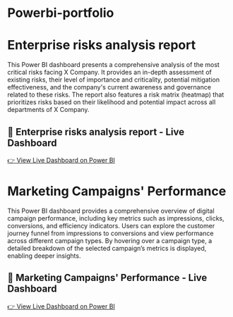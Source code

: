 # Powerbi-portfolio

# Enterprise risks analysis report
This Power BI dashboard presents a comprehensive analysis of the most critical risks facing X Company. It provides an in-depth assessment of existing risks, their level of importance and criticality, potential mitigation effectiveness, and the company's current awareness and governance related to these risks.
The report also features a risk matrix (heatmap) that prioritizes risks based on their likelihood and potential impact across all departments of X Company.

## 🔗 Enterprise risks analysis report - Live Dashboard
[👉 View Live Dashboard on Power BI](https://app.powerbi.com/view?r=eyJrIjoiMTQ3YTI2NzktZjY2MS00YjE1LWIyZjctNGM4ZjA5MTRlYzIyIiwidCI6ImNiNzJjNTRlLTRhMzEtNGQ5ZS1iMTRhLTFlYTM2ZGZhYzk0YyIsImMiOjF9)

# Marketing Campaigns' Performance
This Power BI dashboard provides a comprehensive overview of digital campaign performance, including key metrics such as impressions, clicks, conversions, and efficiency indicators. Users can explore the customer journey funnel from impressions to conversions and view performance across different campaign types. 
By hovering over a campaign type, a detailed breakdown of the selected campaign’s metrics is displayed, enabling deeper insights. 

## 🔗 Marketing Campaigns' Performance - Live Dashboard
[👉 View Live Dashboard on Power BI](https://app.powerbi.com/view?r=eyJrIjoiYzYyNjA1ZmMtYWJiMi00MDhiLWE0MjctMzIyOWRhMjM3ZGFlIiwidCI6ImNiNzJjNTRlLTRhMzEtNGQ5ZS1iMTRhLTFlYTM2ZGZhYzk0YyIsImMiOjF9) 

